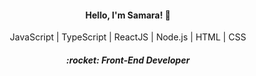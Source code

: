 <h4 align="center">
  Hello, I'm Samara! 👋
</h4>
<p align="center">
  JavaScript | TypeScript | ReactJS | Node.js | HTML | CSS
</p>
<h5 align="center"> :rocket: Front-End Developer</h5>
